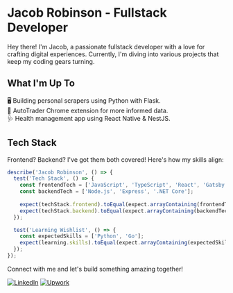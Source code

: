 # Jacob Robinson - Fullstack Developer

Hey there! I'm Jacob, a passionate fullstack developer with a love for crafting digital experiences. Currently, I'm diving into various projects that keep my coding gears turning.

## What I'm Up To

🖥️ Building personal scrapers using Python with Flask.  
🚗 AutoTrader Chrome extension for more informed data.  
🩺 Health management app using React Native & NestJS.  

## Tech Stack

Frontend? Backend? I've got them both covered! Here's how my skills align:

```javascript
describe('Jacob Robinson', () => {
  test('Tech Stack', () => {
    const frontendTech = ['JavaScript', 'TypeScript', 'React', 'Gatsby', 'Next.js', 'Redux'];
    const backendTech = ['Node.js', 'Express', '.NET Core'];
    
    expect(techStack.frontend).toEqual(expect.arrayContaining(frontendTech));
    expect(techStack.backend).toEqual(expect.arrayContaining(backendTech));
  });

  test('Learning Wishlist', () => {
    const expectedSkills = ['Python', 'Go'];
    expect(learning.skills).toEqual(expect.arrayContaining(expectedSkills));
  });
});
```

Connect with me and let's build something amazing together!

[![LinkedIn](https://img.shields.io/badge/LinkedIn-Connect-blue)](https://www.linkedin.com/in/jacob-robinson-dev/)
[![Upwork](https://img.shields.io/badge/Upwork-Hire%20Me-green)](https://www.upwork.com/freelancers/~01116c740977d15990)
